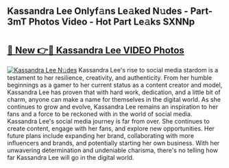 ## Kassandra Lee Onlyf𝚊ns Le𝚊ked N𝚞des - Part-3mT Photos Video - Hot Part Le𝚊ks SXNNp

# <h2><a href="http://ab75491.deff.icu/?id=Kassandra+Lee">🔗 New 👉🔴 Kassandra Lee VIDEO Photos</a></h2>

[![Kassandra Lee N𝚞des](https://i.imgur.com/rIISA9y.gif)](http://ab75491.deff.icu/?id=Kassandra+Lee)
Kassandra Lee's rise to social media stardom is a testament to her resilience, creativity, and authenticity. From her humble beginnings as a gamer to her current status as a content creator and model, Kassandra Lee has proven that with hard work, dedication, and a little bit of charm, anyone can make a name for themselves in the digital world. As she continues to grow and evolve, Kassandra Lee remains an inspiration to her fans and a force to be reckoned with in the world of social media. Kassandra Lee's social media journey is far from over. She continues to create content, engage with her fans, and explore new opportunities. Her future plans include expanding her brand, collaborating with more influencers and brands, and potentially starting her own business. With her unwavering determination and undeniable charisma, there's no telling how far Kassandra Lee will go in the digital world.
